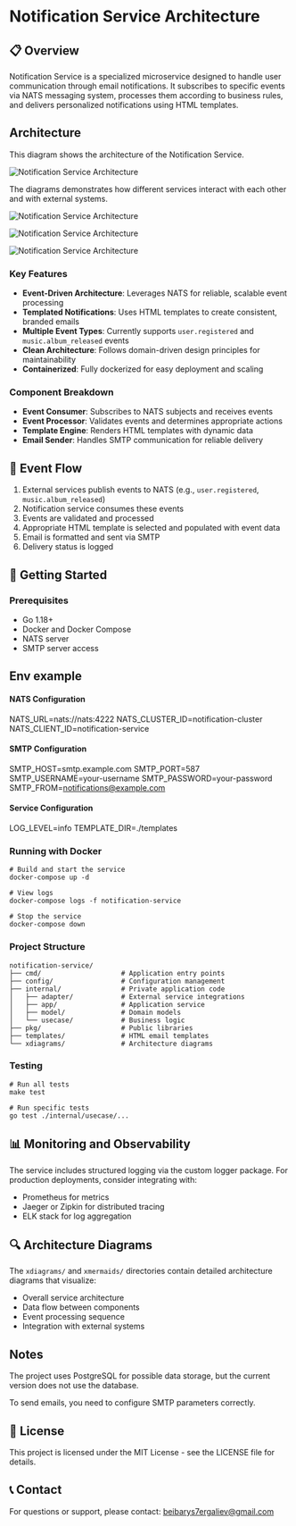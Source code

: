 # Notification Service Architecture

## 📋 Overview

Notification Service is a specialized microservice designed to handle user communication through email notifications. It subscribes to specific events via NATS messaging system, processes them according to business rules, and delivers personalized notifications using HTML templates.


## Architecture
This diagram shows the architecture of the Notification Service.

![Notification Service Architecture](./notification-service/xdiagrams/diagram.svg)

The diagrams demonstrates how different services interact with each other and with external systems.

![Notification Service Architecture](./notification-service/xdiagrams/diagram1.svg)

![Notification Service Architecture](./notification-service/xdiagrams/diagram2.svg)

![Notification Service Architecture](./notification-service/xdiagrams/diagram3.svg)

### Key Features

- **Event-Driven Architecture**: Leverages NATS for reliable, scalable event processing
- **Templated Notifications**: Uses HTML templates to create consistent, branded emails
- **Multiple Event Types**: Currently supports `user.registered` and `music.album_released` events
- **Clean Architecture**: Follows domain-driven design principles for maintainability
- **Containerized**: Fully dockerized for easy deployment and scaling

### Component Breakdown

- **Event Consumer**: Subscribes to NATS subjects and receives events
- **Event Processor**: Validates events and determines appropriate actions
- **Template Engine**: Renders HTML templates with dynamic data
- **Email Sender**: Handles SMTP communication for reliable delivery


## 🔄 Event Flow

1. External services publish events to NATS (e.g., `user.registered`, `music.album_released`)
2. Notification service consumes these events
3. Events are validated and processed
4. Appropriate HTML template is selected and populated with event data
5. Email is formatted and sent via SMTP
6. Delivery status is logged

## 🚀 Getting Started

### Prerequisites

- Go 1.18+
- Docker and Docker Compose
- NATS server
- SMTP server access

## Env example
#### NATS Configuration
NATS_URL=nats://nats:4222
NATS_CLUSTER_ID=notification-cluster
NATS_CLIENT_ID=notification-service

#### SMTP Configuration
SMTP_HOST=smtp.example.com
SMTP_PORT=587
SMTP_USERNAME=your-username
SMTP_PASSWORD=your-password
SMTP_FROM=notifications@example.com

#### Service Configuration
LOG_LEVEL=info
TEMPLATE_DIR=./templates

### Running with Docker

```shellscript
# Build and start the service
docker-compose up -d

# View logs
docker-compose logs -f notification-service

# Stop the service
docker-compose down
```

### Project Structure

```plaintext
notification-service/
├── cmd/                    # Application entry points
├── config/                 # Configuration management
├── internal/               # Private application code
│   ├── adapter/            # External service integrations
│   ├── app/                # Application service
│   ├── model/              # Domain models
│   └── usecase/            # Business logic
├── pkg/                    # Public libraries
├── templates/              # HTML email templates
└── xdiagrams/              # Architecture diagrams
```

### Testing

```shellscript
# Run all tests
make test

# Run specific tests
go test ./internal/usecase/...
```

## 📊 Monitoring and Observability

The service includes structured logging via the custom logger package. For production deployments, consider integrating with:

- Prometheus for metrics
- Jaeger or Zipkin for distributed tracing
- ELK stack for log aggregation

## 🔍 Architecture Diagrams

The `xdiagrams/` and `xmermaids/` directories contain detailed architecture diagrams that visualize:

- Overall service architecture
- Data flow between components
- Event processing sequence
- Integration with external systems

## Notes
The project uses PostgreSQL for possible data storage, but the current version does not use the database.

To send emails, you need to configure SMTP parameters correctly.

## 📝 License

This project is licensed under the MIT License - see the LICENSE file for details.

## 📞 Contact

For questions or support, please contact: [beibarys7ergaliev@gmail.com](mailto:beibarys7ergaliev@gmail.com)
